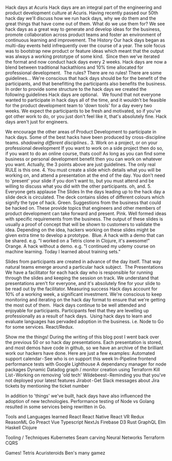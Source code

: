 Hack days at Acuris
Hack days are an integral part of the engineering and product development culture at Acuris. Having recently passed our 50th hack day we'll discuss how we run hack days, why we do them and the great things that have come out of them.
What do we use them for?
We see hack days as a great way to generate and develop ideas for the business, promote collaboration across product teams and foster an environment of continuous learning and improvement.
The History
Our hack days began as multi-day events held infrequently over the course of a year. The sole focus was to bootstrap new product or feature ideas which meant that the output was always a working prototype of some kind. 
Since then we've iterated the format and now conduct hack days every 2 weeks. Hack days are now a blend between traditional hackathlons  and 10% time allocated for professional development. 
The rules? There are no rules!
There are some guidelines...
We're conscious that hack days should be for the benefit of the participants, and that benefitting the participants also benefits the business. In order to provide some structure to the hack days we created the following guidelines
Hack days are optional.
 
We found that not everyone wanted to participate in hack days all of the time, and it wouldn't be feasible for the product development team to 'down tools' for a day every two weeks. We expect the participants to be fresh and motivated, so if you've got other work to do, or you just don't feel like it, that's absolutely fine.
Hack days aren't just for engineers.

We encourage the other areas of Product Development to participate in hack days. Some of the best hacks have been produced by cross-discipline teams. *shadowing different disciplines..*
3. Work on a project, or on your professional development
If you want to work on a side project then do so, if you want to do an online course, thats cool! As long as you can find some business or personal development benefit then you can work on whatever you want.
Actually, the 3 points above are just guidelines. The only real RULE is this one.
4. You must create a slide which details what you will be working on, and attend a presentation at the end of the day.
You don't need to 'present' your slide if you don't want to, but you must attend and be willing to discuss what you did with the other participants.
oh, and.
5. Everyone gets applause
The Slides
In the days leading up to the hack day a slide deck is circulated. The deck contains slides of different colours which signify the type of hack.
Green. Suggestions from the business that could be hacked on. These provide topics that engineers and other members of product development can take forward and present.
Pink. Well formed ideas with specific requirements from the business. The output of these slides is usually a proof of concept that will be shown to customers to validate the idea. Depending on the idea, hackers working on these slides might be given extra time to develop a prototype. 
Blue. A hack with a demo that can be shared. e.g. "I worked on a Tetris clone in Clojure, it's awesome!"
Orange. A hack without a demo. e.g. "I continued my udemy course on machine learning. Today I learned about training sets."

Slides from participants are created in advance of the day itself. That way natural teams emerge around a particular hack subject. 
The Presentations
We have a facilitator for each hack day who is responsible for running through the slides and keeping the session on track. We understand that presentations aren't for everyone, and it's absolutely fine for your slide to be read out by the facilitator.
Measuring success
Hack days account for 10% of a working week, a significant investment. We're conscious to keep monitoring and iterating on the hack day format to ensure that we're getting the most out of them. 
Hack days continue to be well attended and enjoyable for participants.
Participants feel that they are levelling up professionally as a result of hack days. 
Using hack days to learn and evaluate languages has pervaded adoption in the business. i.e. Node to Go for some services. React/Redux.

Show me the things!
During the writing of this blog post I went back over the previous 50 or so hack day presentations. Each presentation is stored, and most demos have code in github, so we have an archive of the brilliant work our hackers have done. Here are just a few examples:
Automated support calendar - See who is on support this week
In-Pipeline frontend performance tests with Google Lighthouse
A dependancy manager for node packages
Dynamic Datadog graph / monitor creation using Terraform
Kill List - Working on removing 'old tech'
Wildebeest - Reminding you that you've not deployed your latest features
Jirabot - Get Slack messages about Jira tickets by mentioning the ticket number 

In addition to 'things' we've built, hack days have also influenced the adoption of new technologies.
Performance testing of Node vs Golang resulted in some services being rewritten in Go.



Tools and Languages learned
React
React Native
React VR
Redux
ReasonML
Go
Preact
Vue
Typescript
NextJs
Firebase
D3
Rust
GraphQL
Elm
Haskell
Clojure

Tooling / Techniques
Kubernetes
Seam carving
Neural Networks
Terraform
CQRS

Games!
Tetris
Acuristeroids
Ben's many gamez